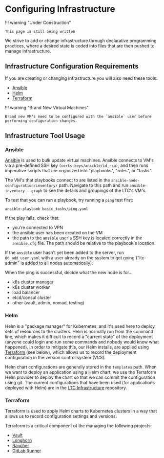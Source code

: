 # Configuring Infrastructure

!!! warning "Under Construction"

    This page is still being written

We strive to add or change infrastructure through declarative programming practices, where a desired state is coded into files that are then pushed to manage infrastructure.

## Infrastructure Configuration Requirements

If you are creating or changing infrastructure you will also need these tools:

- [Ansible](https://docs.ansible.com/ansible/latest/installation_guide/intro_installation.html#installing-and-upgrading-ansible-with-pip)
- [Helm](https://helm.sh/docs/intro/install/)
- [Terraform](https://www.terraform.io/downloads.html)

!!! warning "Brand New Virtual Machines"

    Brand new VM's need to be configured with the `ansible` user before performing configuration changes.

## Infrastructure Tool Usage

### Ansible

[Ansible](https://docs.ansible.com/ansible/latest/user_guide/intro_getting_started.html#intro-getting-started) is used to bulk update virtual machines. Ansible connects to VM's via a pre-defined SSH key `(certs-keys/ansible/id_rsa)`, and then runs imperative scripts that are organized into "playbooks", "roles", or "tasks".

The VM's that playbooks connect to are listed in the `ansible-node-configuration/inventory/` path. Navigate to this path and run `ansible-inventory --graph` to see the details and groupings of the LTC's VM's.

To test that you can run a playbook, try running a `ping` test first:

`ansible-playbook basic_tasks/ping.yaml`

If the play fails, check that:

- you're connected to VPN
- the ansible user has been created on the VM
- the path to the `ansible` user's SSH key is located correctly in the `ansible.cfg` file. The path should be relative to the playbook's location.

If the `ansible` user hasn't yet been added to the server, run `00_add_user.yaml` with a user already on the system to get going ("ltc-admin" is added to all nodes automatically).

When the ping is successful, decide what the new node is for...

- k8s cluster manager
- k8s cluster worker
- load balancer
- etcd/consul cluster
- other (vault, admin, nomad, testing)

### Helm

Helm is a "package manager" for Kubernetes, and it's used here to deploy sets of resources to the clusters. Helm is normally run from the command line, which makes it difficult to record a "current state" of the deployment (anyone could login and run some commands and nobody would know what happened). In order to mitigate this, our Helm installs, are applied using [Terraform](https://www.terraform.io/docs/index.html) (see below), which allows us to record the deployment configuration in the version control system (VCS).

Helm chart configurations are generally stored in the `templates` path. When we want to deploy an application using a Helm chart, we use the Terraform Helm provider to deploy the chart so that we can commit the configuration using git. The current configurations that have been used (for applications deployed with Helm) are in the [LTC Infrastructure](https://issues.ltc.bcit.ca/ltc-infrastructure/ltc-infrastructure) repository.

### Terraform

Terraform is used to apply Helm charts to Kubernetes clusters in a way that allows us to record configuration settings and versions.

Terraform is a critical component of the managing the following projects:

- [Vault](https://issues.ltc.bcit.ca/ltc-infrastructure/vault-configuration)
- [Longhorn](https://issues.ltc.bcit.ca/ltc-infrastructure/longhorn)
- [Rancher](https://issues.ltc.bcit.ca/ltc-infrastructure/rancher)
- [GitLab Runner](https://issues.ltc.bcit.ca/ltc-infrastructure/gitlab-runner)
